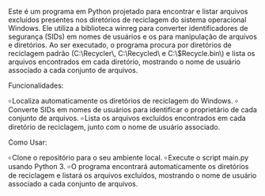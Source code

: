 Este é um programa em Python projetado para encontrar e listar arquivos excluídos presentes nos diretórios de reciclagem do sistema operacional Windows. Ele utiliza a biblioteca winreg para converter identificadores de segurança (SIDs) em nomes de usuários e os para manipulação de arquivos e diretórios. Ao ser executado, o programa procura por diretórios de reciclagem padrão (C:\\Recycler\\, C:\\Recycled\\ e C:\\$Recycle.bin\\) e lista os arquivos encontrados em cada diretório, mostrando o nome de usuário associado a cada conjunto de arquivos.

Funcionalidades:

৹ Localiza automaticamente os diretórios de reciclagem do Windows.
৹ Converte SIDs em nomes de usuários para identificar o proprietário de cada conjunto de arquivos.
৹ Lista os arquivos excluídos encontrados em cada diretório de reciclagem, junto com o nome de usuário associado.

Como Usar:

৹ Clone o repositório para o seu ambiente local.
৹ Execute o script main.py usando Python 3.
৹ O programa encontrará automaticamente os diretórios de reciclagem e listará os arquivos excluídos, mostrando o nome de usuário associado a cada conjunto de arquivos.
